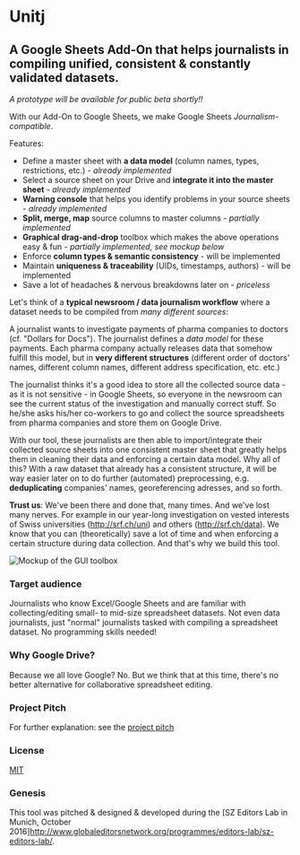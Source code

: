 # Unitj

## A Google Sheets Add-On that helps journalists in compiling unified, consistent & constantly validated datasets.

*A prototype will be available for public beta shortly!!*

With our Add-On to Google Sheets, we make Google Sheets *Journalism-compatible*. 

Features:

  * Define a master sheet with **a data model** (column names, types, restrictions, etc.) - *already implemented*
  * Select a source sheet on your Drive and **integrate it into the master sheet** - *already implemented* 
  * **Warning console** that helps you identify problems in your source sheets - *already implemented*
  * **Split, merge, map** source columns to master columns - *partially implemented*
  * **Graphical drag-and-drop** toolbox which makes the above operations easy & fun - *partially implemented, see mockup below*
  * Enforce **column types & semantic consistency** - will be implemented
  * Maintain **uniqueness & traceability** (UIDs, timestamps, authors) - will be implemented
  * Save a lot of headaches & nervous breakdowns later on - *priceless*


Let's think of a **typical newsroom / data journalism workflow** where a dataset needs to be compiled from *many different sources*: 

A journalist wants to investigate payments of pharma companies to doctors (cf. "Dollars for Docs"). The journalist defines a *data model* for these payments. Each pharma company actually releases data that somehow fulfill this model, but in **very different structures** (different order of doctors' names, different column names, different address specification, etc. etc.) 

The journalist thinks it's a good idea to store all the collected source data - as it is not sensitive - in Google Sheets, so everyone in the newsroom can see the current status of the investigation and manually correct stuff. So he/she asks his/her co-workers to go and collect the source spreadsheets from pharma companies and store them on Google Drive.

With our tool, these journalists are then able to import/integrate their collected source sheets into one consistent master sheet that greatly helps them in cleaning their data and enforcing a certain data model. Why all of this? With a raw dataset that already has a consistent structure, it will be way easier later on to do further (automated) preprocessing, e.g. **deduplicating** companies' names, georeferencing adresses, and so forth. 

**Trust us**: We've been there and done that, many times. And we've lost many nerves. For example in our year-long investigation on vested interests of Swiss universities (http://srf.ch/uni) and others (http://srf.ch/data). We know that you can (theoretically) save a lot of time and when enforcing a certain structure during data collection. And that's why we build this tool.


![Mockup of the GUI toolbox](https://github.com/srfdata/unitj/blob/master/mockup.png)


### Target audience

Journalists who know Excel/Google Sheets and are familiar with collecting/editing small- to mid-size spreadsheet datasets. Not even data journalists, just "normal" journalists tasked with compiling a spreadsheet dataset. No programming skills needed! 

### Why Google Drive?

Because we all love Google? No. But we think that at this time, there's no better alternative for collaborative spreadsheet editing. 

### Project Pitch

For further explanation: see the [project pitch](https://docs.google.com/presentation/d/19EwH3JsTlw_bI91qs7AwSwCKOGAKykbNEpXrxitAwcQ/pub?start=false&loop=false&delayms=3000)

### License

[MIT](https://opensource.org/licenses/MIT)

### Genesis

This tool was pitched & designed & developed during the [SZ Editors Lab in Munich, October 2016]http://www.globaleditorsnetwork.org/programmes/editors-lab/sz-editors-lab/.
